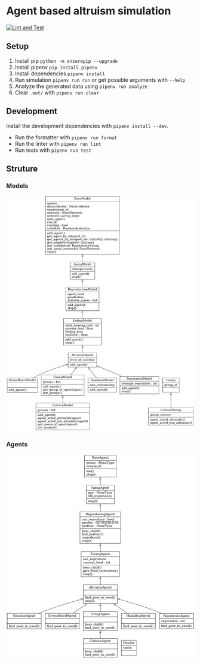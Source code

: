 # Agent based altruism simulation

[![Lint and Test](https://github.com/koerners/thesis-simulation/actions/workflows/pytest.yml/badge.svg?branch=main)](https://github.com/koerners/thesis-simulation/actions/workflows/pytest.yml)

## Setup

1. Install pip ```python -m ensurepip --upgrade```
2. Install pipenv ```pip install pipenv```
3. Install dependencies ```pipenv install```
4. Run simulation ```pipenv run run``` or get possible arguments with ```--help```
5. Analyze the generated data using ```pipenv run analyze```
6. Clear ```.out/``` with ```pipenv run clear```

## Development

Install the development dependencies with ```pipenv install --dev```.

- Run the formatter with ```pipenv run format```
- Run the linter with ```pipenv run lint```
- Run tests with ```pipenv run test```


## Struture
### Models
![UML-Models](https://github.com/koerners/thesis-simulation/blob/main/uml/classes_Models.png)
### Agents
![UML-Models](https://github.com/koerners/thesis-simulation/blob/main/uml/classes_Agents.png)
